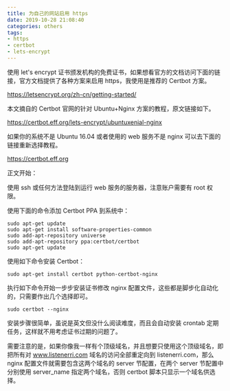 ```yaml
---
title: 为自己的网站启用 https
date: 2019-10-28 21:08:40
categories: others
tags:
- https
- certbot
- lets-encrypt
---
```


使用 let's encrypt 证书颁发机构的免费证书，如果想看官方的文档访问下面的链接，官方文档提供了各种方案来启用 https，我使用是推荐的 Certbot 方案。

https://letsencrypt.org/zh-cn/getting-started/

本文摘自的 Certbot 官网的针对 Ubuntu+Nginx 方案的教程，原文链接如下。

https://certbot.eff.org/lets-encrypt/ubuntuxenial-nginx

如果你的系统不是 Ubuntu 16.04 或者使用的 web 服务不是 nginx 可以去下面的链接重新选择教程。

https://certbot.eff.org

正文开始：

使用 ssh 或任何方法登陆到运行 web 服务的服务器，注意账户需要有 root 权限。

使用下面的命令添加 Certbot PPA 到系统中：
```
sudo apt-get update
sudo apt-get install software-properties-common
sudo add-apt-repository universe
sudo add-apt-repository ppa:certbot/certbot
sudo apt-get update
```

使用如下命令安装 Certbot：
```
sudo apt-get install certbot python-certbot-nginx
```

执行如下命令开始一步步安装证书修改 nginx 配置文件，这些都是脚步化自动化的，只需要作出几个选择即可。

```
sudo certbot --nginx
```

安装步骤很简单，虽说是英文但没什么阅读难度，而且会自动安装 crontab 定期任务，这样就不用考虑证书过期的问题了。

需要注意的是，如果你像我一样有个顶级域名，并且想要只使用这个顶级域名，即把所有对 www.listenerri.com 域名的访问全部重定向到 listenerri.com，那么 nginx 配置文件就需要包含这两个域名的 server 节配置，在两个 server 节配置中分别使用 server_name 指定两个域名，否则 certbot 脚本只显示一个域名供选择。